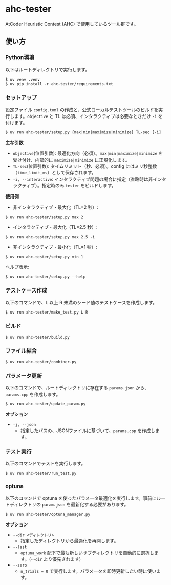 # ahc-tester
AtCoder Heuristic Contest (AHC) で使用しているツール群です。

## 使い方

### Python環境
以下はルートディレクトリで実行します。
```
$ uv venv .venv
$ uv pip install -r ahc-tester/requirements.txt
```

### セットアップ
設定ファイル `config.toml` の作成と、公式ローカルテストツールのビルドを実行します。`objective` と TL は必須、インタラクティブは必要なときだけ `-i` を付けます。

```
$ uv run ahc-tester/setup.py {max|min|maximize|minimize} TL-sec [-i]
```

**主な引数**
- `objective`(位置引数): 最適化方向（必須）。`max|min|maximize|minimize` を受け付け、内部的に `maximize|minimize` に正規化します。
- `TL-sec`(位置引数): タイムリミット（秒、必須）。config にはミリ秒整数（`time_limit_ms`）として保存されます。
- `-i, --interactive`: インタラクティブ問題の場合に指定（省略時は非インタラクティブ）。指定時のみ `tester` をビルドします。

**使用例**
- 非インタラクティブ・最大化（TL=2 秒）:
```
$ uv run ahc-tester/setup.py max 2
```
- インタラクティブ・最大化（TL=2.5 秒）:
```
$ uv run ahc-tester/setup.py max 2.5 -i
```
- 非インタラクティブ・最小化（TL=1 秒）:
```
$ uv run ahc-tester/setup.py min 1
```

ヘルプ表示:
```
$ uv run ahc-tester/setup.py --help
```

### テストケース作成
以下のコマンドで、L 以上 R 未満のシード値のテストケースを作成します。

```
$ uv run ahc-tester/make_test.py L R
```

### ビルド

```
$ uv run ahc-tester/build.py
```

### ファイル結合

```
$ uv run ahc-tester/combiner.py
```

### パラメータ更新
以下のコマンドで、ルートディレクトリに存在する `params.json` から、`params.cpp` を作成します。

```
$ uv run ahc-tester/update_param.py
```

**オプション**
- `-j, --json`
  - 指定したパスの、JSONファイルに基づいて、`params.cpp` を作成します。

### テスト実行
以下のコマンドでテストを実行します。

```
$ uv run ahc-tester/run_test.py
```

### optuna

以下のコマンドで optuna を使ったパラメータ最適化を実行します。事前にルートディレクトリの `param.json` を最新化する必要があります。

```
$ uv run ahc-tester/optuna_manager.py
```

**オプション**
- `--dir <ディレクトリ>`
  - 指定したディレクトリから最適化を再開します。
- `--last`
  - `optuna_work` 配下で最も新しいサブディレクトリを自動的に選択します。(`--dir` より優先されます)
- `--zero`
  - `n_trials = 0` で実行します。パラメータを即時更新したい時に使います。

